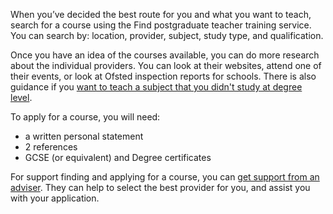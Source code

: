 When you’ve decided the best route for you and what you want to teach, search for a course using the Find postgraduate teacher training service. You can search by: location, provider, subject, study type, and qualification.

Once you have an idea of the courses available, you can do more research about the individual providers. You can look at their websites, attend one of their events, or look at Ofsted inspection reports for schools. There is also guidance if you [want to teach a subject that you didn't study at degree level](/guidance/become-a-teacher-in-england#subject-knowledge-enhancement-courses).

To apply for a course, you will need:

* a written personal statement
* 2 references
* GCSE (or equivalent) and Degree certificates

For support finding and applying for a course, you can [get support from an adviser](/tta-service). They can help to select the best provider for you, and assist you with your application.
